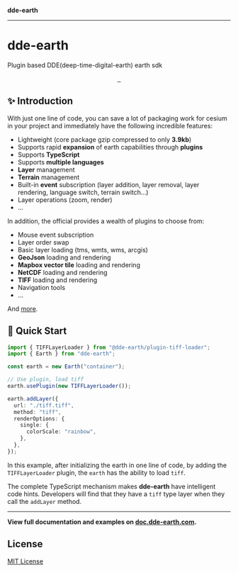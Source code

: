 **dde-earth**

***

# dde-earth

Plugin based DDE(deep-time-digital-earth) earth sdk

<p align="center">
  <a aria-label="NPM version" href="https://www.npmjs.com/package/dde-earth">
    <img alt="" src="https://badgen.net/npm/v/dde-earth">
  </a>
  <a aria-label="Package size" href="https://bundlephobia.com/result?p=dde-earth">
    <img alt="" src="https://img.shields.io/bundlephobia/minzip/dde-earth">
  </a>
  <a aria-label="License" href="https://github.com/vercel/dde-earth/blob/main/LICENSE">
    <img alt="" src="https://badgen.net/npm/license/dde-earth">
  </a>
</p>

## ✨ Introduction

With just one line of code, you can save a lot of packaging work for cesium in your project and immediately have the following incredible features:

- Lightweight (core package gzip compressed to only **3.9kb**)
- Supports rapid **expansion** of earth capabilities through **plugins**
- Supports **TypeScript**
- Supports **multiple languages**
- **Layer** management
- **Terrain** management
- Built-in **event** subscription (layer addition, layer removal, layer rendering, language switch, terrain switch…)
- Layer operations (zoom, render)
- …

In addition, the official provides a wealth of plugins to choose from:

- Mouse event subscription
- Layer order swap
- Basic layer loading (tms, wmts, wms, arcgis)
- **GeoJson** loading and rendering
- **Mapbox vector tile** loading and rendering
- **NetCDF** loading and rendering
- **TIFF** loading and rendering
- Navigation tools
- …

And [more](https://doc.dde-earth.com/docs/getting-started).

## 📖 Quick Start

```ts
import { TIFFLayerLoader } from "@dde-earth/plugin-tiff-loader";
import { Earth } from "dde-earth";

const earth = new Earth("container");

// Use plugin, load tiff
earth.usePlugin(new TIFFLayerLoader());

earth.addLayer({
  url: "./tiff.tiff",
  method: "tiff",
  renderOptions: {
    single: {
      colorScale: "rainbow",
    },
  },
});
```

In this example, after initializing the earth in one line of code, by adding the `TIFFLayerLoader` plugin, the `earth` has the ability to load `tiff`.

The complete TypeScript mechanism makes **dde-earth** have intelligent code hints. Developers will find that they have a `tiff` type layer when they call the `addLayer` method.

---

**View full documentation and examples on [doc.dde-earth.com](https://doc.dde-earth.com/).**

## License

[MIT License](./LICENSE)
